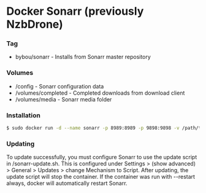 # Docker Sonarr (previously NzbDrone)

### Tag
  - bybou/sonarr - Installs from Sonarr master repository

### Volumes
* /config - Sonarr configuration data
* /volumes/completed - Completed downloads from download client
* /volumes/media - Sonarr media folder

### Installation
```sh
$ sudo docker run -d --name sonarr -p 8989:8989 -p 9898:9898 -v /path/to/your/config/folder/:/config -v /path/to/your/media/folder/:/volumes/media -v /path/to/your/completed/downloads:/volumes/completed tuxeh/sonarr -e UID=1000 -e GID=1000 --restart always bybou/sonarr
```

### Updating
To update successfully, you must configure Sonarr to use the update script in /sonarr-update.sh. This is configured under Settings > (show advanced) > General > Updates > change Mechanism to Script.
After updating, the update script will stop the container.
If the container was run with --restart always, docker will automatically restart Sonarr.
